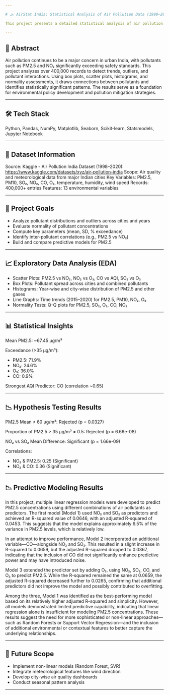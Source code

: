 ```yaml
---

# 🌫️ AirStat India: Statistical Analysis of Air Pollution Data (1998–2020)

This project presents a detailed statistical analysis of air pollution data across major Indian cities from 1998 to 2020. By combining EDA, statistical hypothesis testing, and predictive modeling, it uncovers relationships among pollutants like PM2.5, NO₂, SO₂, CO, O₃, and their effects on Air Quality Index (AQI).

---
```


## 📝 Abstract

Air pollution continues to be a major concern in urban India, with pollutants such as PM2.5 and NO₂ significantly exceeding safety standards. This project analyzes over 400,000 records to detect trends, outliers, and pollutant interactions. Using box plots, scatter plots, histograms, and normality assessments, it draws connections between pollutants and identifies statistically significant patterns. The results serve as a foundation for environmental policy development and pollution mitigation strategies.

---

## 🛠️ Tech Stack

Python, Pandas, NumPy, Matplotlib, Seaborn, Scikit-learn, Statsmodels, Jupyter Notebook

---

## 📂 Dataset Information

Source: Kaggle - Air Pollution India Dataset (1998–2020): https://www.kaggle.com/datasets/xyz/air-pollution-india
Scope: Air quality and meteorological data from major Indian cities
Key Variables: PM2.5, PM10, SO₂, NO₂, CO, O₃, temperature, humidity, wind speed
Records: 400,000+ entries
Features: 13 environmental variables

--- 

## 🔬 Project Goals

-  Analyze pollutant distributions and outliers across cities and years
-  Evaluate normality of pollutant concentrations
-  Compute key parameters (mean, SD, % exceedance)
-  Identify inter-pollutant correlations (e.g., PM2.5 vs NO₂)
-  Build and compare predictive models for PM2.5

---

## 📈 Exploratory Data Analysis (EDA)

-  Scatter Plots: PM2.5 vs NO₂, NO₂ vs O₃, CO vs AQI, SO₂ vs O₃
-  Box Plots: Pollutant spread across cities and combined pollutants
-  Histograms: Year-wise and city-wise distribution of PM2.5 and other gases
-  Line Graphs: Time trends (2015–2020) for PM2.5, PM10, NO₂, O₃
-  Normality Tests: Q-Q plots for PM2.5, SO₂, O₃, CO, NO₂

---

##  📊 Statistical Insights

Mean PM2.5: ~67.45 µg/m³

Exceedance (>35 µg/m³):
-  PM2.5: 71.9%
-  NO₂: 24.6%
-  O₃: 36.0%
-  CO: 0.9%

Strongest AQI Predictor: CO (correlation ~0.65)

---

## 📉 Hypothesis Testing Results

PM2.5 Mean ≠ 60 µg/m³: Rejected (p = 0.0327)

Proportion of PM2.5 > 35 µg/m³ ≠ 0.5: Rejected (p = 6.66e-08)

NO₂ vs SO₂ Mean Difference: Significant (p = 1.66e-09)

Correlations:
-  NO₂ & PM2.5: 0.25 (Significant)
-  NO₂ & CO: 0.36 (Significant)


---

##  📉 Predictive Modeling Results

In this project, multiple linear regression models were developed to predict PM2.5 concentrations using different combinations of air pollutants as predictors. The first model (Model 1) used NO₂ and SO₂ as predictors and achieved an R-squared value of 0.0646, with an adjusted R-squared of 0.0453. This suggests that the model explains approximately 6.5% of the variance in PM2.5 levels, which is relatively low.

In an attempt to improve performance, Model 2 incorporated an additional variable—CO—alongside NO₂ and SO₂. This resulted in a slight increase in R-squared to 0.0659, but the adjusted R-squared dropped to 0.0367, indicating that the inclusion of CO did not significantly enhance predictive power and may have introduced noise.

Model 3 extended the predictor set by adding O₃, using NO₂, SO₂, CO, and O₃ to predict PM2.5. While the R-squared remained the same at 0.0659, the adjusted R-squared decreased further to 0.0265, confirming that additional predictors did not improve the model and possibly contributed to overfitting.

Among the three, Model 1 was identified as the best-performing model based on its relatively higher adjusted R-squared and simplicity. However, all models demonstrated limited predictive capability, indicating that linear regression alone is insufficient for modeling PM2.5 concentrations. These results suggest the need for more sophisticated or non-linear approaches—such as Random Forests or Support Vector Regression—and the inclusion of additional environmental or contextual features to better capture the underlying relationships.

---

## 🔮 Future Scope

-  Implement non-linear models (Random Forest, SVR)
-  Integrate meteorological features like wind direction
-  Develop city-wise air quality dashboards
-  Conduct seasonal pattern analysis

---
